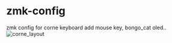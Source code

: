 # zmk-config
zmk config for corne keyboard
add mouse key, bongo_cat oled..
![corne_layout](https://user-images.githubusercontent.com/94682485/200613809-c7d741c6-08d7-4cc5-82f1-1141c498271f.png)
